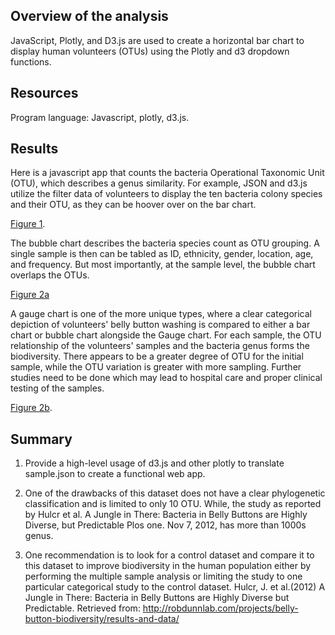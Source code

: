 ## Overview of the analysis
JavaScript, Plotly, and D3.js are used to create a horizontal bar chart to display human volunteers (OTUs) using the Plotly and d3 dropdown functions. 

## Resources
Program language: Javascript, plotly, d3.js.

## Results
Here is a javascript app that counts the bacteria Operational Taxonomic Unit (OTU), which describes a genus similarity. For example, JSON and d3.js utilize the filter data of volunteers to display the ten bacteria colony species and their OTU, as they can be hoover over on the bar chart. 

[Figure 1](https://github.com/davidhyongae2/bacteria/blob/main/Figure1.png).

The bubble chart describes the bacteria species count as OTU grouping. A single sample is then can be tabled as ID, ethnicity, gender, location, age, and frequency. But most importantly, at the sample level, the bubble chart overlaps the OTUs. 

[Figure 2a](https://github.com/davidhyongae2/bacteria/blob/main/Figure2a.png)

A gauge chart is one of the more unique types, where a clear categorical depiction of volunteers' belly button washing is compared to either a bar chart or bubble chart alongside the Gauge chart. For each sample, the OTU relationship of the volunteers' samples and the bacteria genus forms the biodiversity. There appears to be a greater degree of OTU for the initial sample, while the OTU variation is greater with more sampling. Further studies need to be done which may lead to hospital care and proper clinical testing of the samples. 

[Figure 2b](https://github.com/davidhyongae2/bacteria/blob/main/Figure2b.png).

## Summary
1. Provide a high-level usage of d3.js and other plotly to translate sample.json to create a functional web app.

2. One of the drawbacks of this dataset does not have a clear phylogenetic classification and is limited to only 10 OTU. While, the study as reported by Hulcr et al. A Jungle in There: Bacteria in Belly Buttons are Highly Diverse, but Predictable Plos one. Nov 7, 2012, has more than 1000s genus.

3. One recommendation is to look for a control dataset and compare it to this dataset to improve biodiversity in the human population either by performing the multiple sample analysis or limiting the study to one particular categorical study to the control dataset.
Hulcr, J. et al.(2012) A Jungle in There: Bacteria in Belly Buttons are Highly Diverse but Predictable. Retrieved from: http://robdunnlab.com/projects/belly-button-biodiversity/results-and-data/
